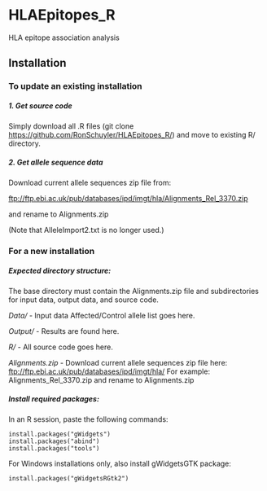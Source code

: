 # HLAEpitopes_R
HLA epitope association analysis


## Installation


### To update an existing installation

##### 1. Get source code
Simply download all .R files (git clone https://github.com/RonSchuyler/HLAEpitopes_R/) and move to existing R/ directory.

##### 2. Get allele sequence data
Download current allele sequences zip file from: 

ftp://ftp.ebi.ac.uk/pub/databases/ipd/imgt/hla/Alignments_Rel_3370.zip

and rename to Alignments.zip

(Note that AlleleImport2.txt is no longer used.)



### For a new installation

##### Expected directory structure:

The base directory must contain the Alignments.zip file and subdirectories for input data, output data, and source code.

_Data/_ - Input data Affected/Control allele list goes here.

_Output/_ - Results are found here.

_R/_ - All source code goes here.

_Alignments.zip_ - Download current allele sequences zip file here: 
ftp://ftp.ebi.ac.uk/pub/databases/ipd/imgt/hla/
For example: Alignments_Rel_3370.zip and rename to Alignments.zip



##### Install required packages:
In an R session, paste the following commands:
```
install.packages("gWidgets")
install.packages("abind")
install.packages("tools")

```

For Windows installations only, also install gWidgetsGTK package:
```
install.packages("gWidgetsRGtk2")
```



